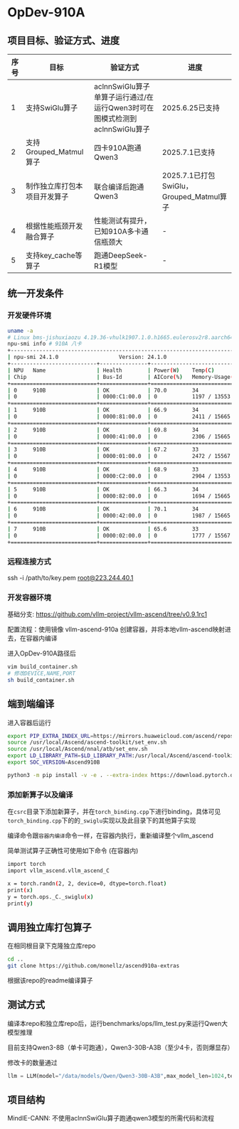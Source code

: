 # OpDev-910A

## 项目目标、验证方式、进度

| 序号 | 目标 | 验证方式 | 进度 |
| - | - | - | - |
| 1 | 支持SwiGlu算子 | aclnnSwiGlu算子单算子运行通过/在运行Qwen3时可在图模式检测到aclnnSwiGlu算子 | 2025.6.25已支持 |
| 2 | 支持Grouped_Matmul算子 | 四卡910A跑通Qwen3 | 2025.7.1已支持 |
| 3 | 制作独立库打包本项目开发算子 | 联合编译后跑通Qwen3 | 2025.7.1已打包SwiGlu，Grouped_Matmul算子 |
| 4 | 根据性能瓶颈开发融合算子 | 性能测试有提升，已知910A多卡通信瓶颈大 | - |
| 5 | 支持key_cache等算子 | 跑通DeepSeek-R1模型 | - |

## 统一开发条件

### 开发硬件环境
```bash
uname -a
# Linux bms-jishuxiaozu 4.19.36-vhulk1907.1.0.h1665.eulerosv2r8.aarch64 #1 SMP Sun Nov 10 17:11:17 UTC 2024 aarch64 aarch64 aarch64 GNU/Linux
npu-smi info # 910A 八卡
+------------------------------------------------------------------------------------------------+
| npu-smi 24.1.0                   Version: 24.1.0                                               |
+---------------------------+---------------+----------------------------------------------------+
| NPU   Name                | Health        | Power(W)    Temp(C)           Hugepages-Usage(page)|
| Chip                      | Bus-Id        | AICore(%)   Memory-Usage(MB)  HBM-Usage(MB)        |
+===========================+===============+====================================================+
| 0     910B                | OK            | 70.0        34                0    / 0             |
| 0                         | 0000:C1:00.0  | 0           1197 / 13553      1365 / 32768         |
+===========================+===============+====================================================+
| 1     910B                | OK            | 66.9        34                0    / 0             |
| 0                         | 0000:81:00.0  | 0           2411 / 15665      4    / 32768         |
+===========================+===============+====================================================+
| 2     910B                | OK            | 69.8        34                0    / 0             |
| 0                         | 0000:41:00.0  | 0           2306 / 15665      4    / 32768         |
+===========================+===============+====================================================+
| 3     910B                | OK            | 67.2        33                0    / 0             |
| 0                         | 0000:01:00.0  | 0           2472 / 15567      3    / 32768         |
+===========================+===============+====================================================+
| 4     910B                | OK            | 68.9        33                0    / 0             |
| 0                         | 0000:C2:00.0  | 0           2904 / 13553      3    / 32768         |
+===========================+===============+====================================================+
| 5     910B                | OK            | 66.3        34                0    / 0             |
| 0                         | 0000:82:00.0  | 0           1694 / 15665      5    / 32768         |
+===========================+===============+====================================================+
| 6     910B                | OK            | 70.1        34                0    / 0             |
| 0                         | 0000:42:00.0  | 0           1987 / 15665      5    / 32768         |
+===========================+===============+====================================================+
| 7     910B                | OK            | 65.6        33                0    / 0             |
| 0                         | 0000:02:00.0  | 0           1777 / 15567      4    / 32768         |
+===========================+===============+====================================================+
```

### 远程连接方式
ssh -i /path/to/key.pem root@223.244.40.1

### 开发容器环境

基础分支: https://github.com/vllm-project/vllm-ascend/tree/v0.9.1rc1

配置流程：使用镜像 vllm-ascend-910a 创建容器，并将本地vllm-ascend映射进去，在容器内编译

进入OpDev-910A路径后
```bash
vim build_container.sh 
# 修改DEVICE,NAME,PORT
sh build_container.sh
```

## 端到端编译
进入容器后运行
```bash
export PIP_EXTRA_INDEX_URL=https://mirrors.huaweicloud.com/ascend/repos/pypi
source /usr/local/Ascend/ascend-toolkit/set_env.sh
source /usr/local/Ascend/nnal/atb/set_env.sh
export LD_LIBRARY_PATH=$LD_LIBRARY_PATH:/usr/local/Ascend/ascend-toolkit/latest/`uname -i`-linux/devlib
export SOC_VERSION=Ascend910B

python3 -m pip install -v -e . --extra-index https://download.pytorch.org/whl/cpu/
```

### 添加新算子以及编译

在`csrc`目录下添加新算子，并在`torch_binding.cpp`下进行binding，具体可见`torch_binding.cpp`下的的`_swiglu`实现以及此目录下的其他算子实现

编译命令跟`容器内编译`命令一样，在容器内执行，重新编译整个vllm_ascend

简单测试算子正确性可使用如下命令 (在容器内)
```bash
import torch
import vllm_ascend.vllm_ascend_C

x = torch.randn(2, 2, device=0, dtype=torch.float)
print(x)
y = torch.ops._C._swiglu(x)
print(y)
```

## 调用独立库打包算子

在相同根目录下克隆独立库repo
```bash
cd ..
git clone https://github.com/monellz/ascend910a-extras 
```
根据该repo的readme编译算子

## 测试方式

编译本repo和独立库repo后，运行benchmarks/ops/llm_test.py来运行Qwen大模型推理

目前支持Qwen3-8B（单卡可跑通），Qwen3-30B-A3B（至少4卡，否则爆显存）

修改卡的数量通过
```Python
llm = LLM(model="/data/models/Qwen/Qwen3-30B-A3B",max_model_len=1024,tensor_parallel_size=2)
```

## 项目结构
MindIE-CANN: 不使用aclnnSwiGlu算子跑通qwen3模型的所需代码和流程



